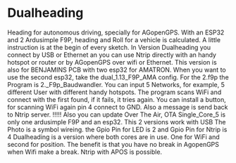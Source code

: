 # Dualheading
Heading for autonomous driving, specially for AGopenGPS. 
With an ESP32 and 2 Ardusimple F9P, heading and Roll for a vehicle is calculated. 
A little instruction is at the begin of every sketch. 
In Version Dualheading you connect by USB or Ethernet an you can use Ntrip directly with an handy hotspot or router or by AGopenGPS over wifi or Ethernet.
This version is also for BENJAMINS PCB with two esp32 for AMATRON. 
When you want to use the second esp32, take the dual_1.13_F9P_AMA config.
For the 2.f9p the Program is 2._F9p_Baudwandler.
You can input 5 Networks, for example, 5 different User with different handy hotspots.
The program scans WiFi and connect with the first found, if it fails, it tries again.
You can install a button, for scanning WiFi again pin 4 connect to GND.
Also a message is send back to Ntrip server. !!!!!
Also you can update Over The Air, OTA
Single_Core_5 is only one ardusimple F9P and an esp32.
This 2 versions work with USB
The Photo is a symbol wireing. the Gpio Pin for LED is 2 and Gpio Pin for Ntrip is 4
Dualheading is a version where both cores are in use. One for WiFi and second for position.
The benefit is that you have no break in AgopenGPS when Wifi make a break.
Ntrip with APOS is possible.

